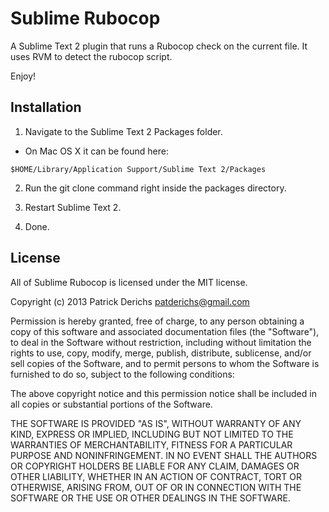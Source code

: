 # Sublime Rubocop

A Sublime Text 2 plugin that runs a Rubocop check on the current file. It uses
RVM to detect the rubocop script.

Enjoy!

## Installation

1. Navigate to the Sublime Text 2 Packages folder.

- On Mac OS X it can be found here:

```
$HOME/Library/Application Support/Sublime Text 2/Packages
```

2. Run the git clone command right inside the packages directory.

3. Restart Sublime Text 2.

4. Done.

## License

All of Sublime Rubocop is licensed under the MIT license.

  Copyright (c) 2013 Patrick Derichs <patderichs@gmail.com>

  Permission is hereby granted, free of charge, to any person obtaining a copy
  of this software and associated documentation files (the "Software"), to deal
  in the Software without restriction, including without limitation the rights
  to use, copy, modify, merge, publish, distribute, sublicense, and/or sell
  copies of the Software, and to permit persons to whom the Software is
  furnished to do so, subject to the following conditions:

  The above copyright notice and this permission notice shall be included in
  all copies or substantial portions of the Software.

  THE SOFTWARE IS PROVIDED "AS IS", WITHOUT WARRANTY OF ANY KIND, EXPRESS OR
  IMPLIED, INCLUDING BUT NOT LIMITED TO THE WARRANTIES OF MERCHANTABILITY,
  FITNESS FOR A PARTICULAR PURPOSE AND NONINFRINGEMENT. IN NO EVENT SHALL THE
  AUTHORS OR COPYRIGHT HOLDERS BE LIABLE FOR ANY CLAIM, DAMAGES OR OTHER
  LIABILITY, WHETHER IN AN ACTION OF CONTRACT, TORT OR OTHERWISE, ARISING FROM,
  OUT OF OR IN CONNECTION WITH THE SOFTWARE OR THE USE OR OTHER DEALINGS IN
  THE SOFTWARE.
